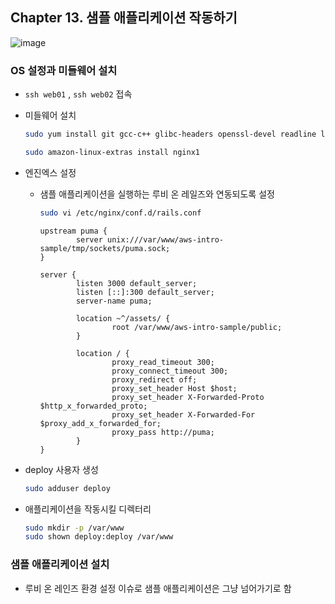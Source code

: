## Chapter 13. 샘플 애플리케이션 작동하기

![image](https://github.com/sangeun99/hyundai-it-e-java-fullstack/assets/63828057/665a3c55-74c9-4080-98ea-78ff1d4046c3)


### OS 설정과 미들웨어 설치

- `ssh web01` , `ssh web02` 접속
- 미들웨어 설치
    
    ```bash
    sudo yum install git gcc-c++ glibc-headers openssl-devel readline libyaml-devel readline-devel zlib zlib-devel libffi-devel libxml2 libxslt libxml2-devel libxslt-devel sqlite-devel libcurl-devel mysql mysql-devel ImageMagick
    ```
    
    ```bash
    sudo amazon-linux-extras install nginx1
    ```
    
- 엔진엑스 설정
    - 샘플 애플리케이션을 실행하는 루비 온 레일즈와 연동되도록 설정
        
        ```bash
        sudo vi /etc/nginx/conf.d/rails.conf
        ```
        
        ```
        upstream puma {
                server unix:///var/www/aws-intro-sample/tmp/sockets/puma.sock;
        }
        
        server {
                listen 3000 default_server;
                listen [::]:300 default_server;
                server-name puma;
        
                location ~^/assets/ {
                        root /var/www/aws-intro-sample/public;
                }
        
                location / {
                        proxy_read_timeout 300;
                        proxy_connect_timeout 300;
                        proxy_redirect off;
                        proxy_set_header Host $host;
                        proxy_set_header X-Forwarded-Proto $http_x_forwarded_proto;
                        proxy_set_header X-Forwarded-For $proxy_add_x_forwarded_for;
                        proxy_pass http://puma;
                }
        }
        ```
        
- deploy 사용자 생성
    
    ```bash
    sudo adduser deploy
    ```
    
- 애플리케이션을 작동시킬 디렉터리
    
    ```bash
    sudo mkdir -p /var/www
    sudo shown deploy:deploy /var/www
    ```
    

### 샘플 애플리케이션 설치

- 루비 온 레인즈 환경 설정 이슈로 샘플 애플리케이션은 그냥 넘어가기로 함